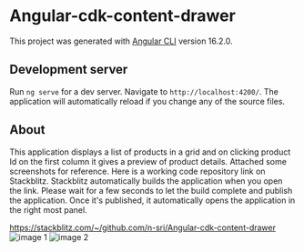# Angular-cdk-content-drawer

This project was generated with [Angular CLI](https://github.com/angular/angular-cli) version 16.2.0.

## Development server

Run `ng serve` for a dev server. Navigate to `http://localhost:4200/`. The application will automatically reload if you change any of the source files.
 ## About 
 This application displays a list of products in a grid and on clicking product Id on the first column it gives a preview of product details. Attached some screenshots for reference. Here is a working code repository link on  Stackblitz. Stackblitz automatically builds the application when you open the link. Please wait for a few seconds to let the build complete and publish the application. Once it's published, it automatically opens the application in the right most panel.

https://stackblitz.com/~/github.com/n-sri/Angular-cdk-content-drawer
 ![image 1](https://github.com/n-sri/Angular-cdk-content-drawer/assets/45881910/44f5f924-7cab-4fb8-a9e8-5b8f8b4df02a)
![image 2](https://github.com/n-sri/Angular-cdk-content-drawer/assets/45881910/aa9d89b8-5bdc-4d8b-8c8a-9f2fddb22104)


